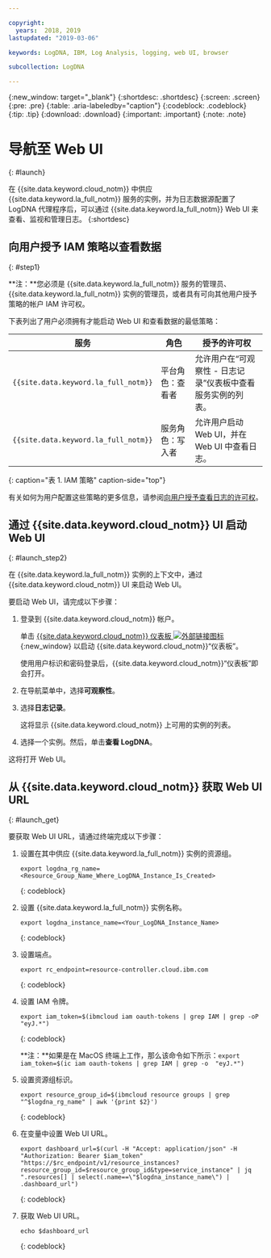 ```yaml
---

copyright:
  years:  2018, 2019
lastupdated: "2019-03-06"

keywords: LogDNA, IBM, Log Analysis, logging, web UI, browser

subcollection: LogDNA

---
```


{:new_window: target="_blank"}
{:shortdesc: .shortdesc}
{:screen: .screen}
{:pre: .pre}
{:table: .aria-labeledby="caption"}
{:codeblock: .codeblock}
{:tip: .tip}
{:download: .download}
{:important: .important}
{:note: .note}

# 导航至 Web UI
{: #launch}

在 {{site.data.keyword.cloud_notm}} 中供应 {{site.data.keyword.la_full_notm}} 服务的实例，并为日志数据源配置了 LogDNA 代理程序后，可以通过 {{site.data.keyword.la_full_notm}} Web UI 来查看、监视和管理日志。
{:shortdesc}


## 向用户授予 IAM 策略以查看数据 
{: #step1}

**注：**您必须是 {{site.data.keyword.la_full_notm}} 服务的管理员、{{site.data.keyword.la_full_notm}} 实例的管理员，或者具有可向其他用户授予策略的帐户 IAM 许可权。

下表列出了用户必须拥有才能启动 Web UI 和查看数据的最低策略：

|服务|角色 |授予的许可权|
|--------------------------------------|---------------------------|---------------------|
| `{{site.data.keyword.la_full_notm}}` |平台角色：查看者|允许用户在“可观察性 - 日志记录”仪表板中查看服务实例的列表。|
| `{{site.data.keyword.la_full_notm}}` |服务角色：写入者|允许用户启动 Web UI，并在 Web UI 中查看日志。|
{: caption="表 1. IAM 策略" caption-side="top"} 

有关如何为用户配置这些策略的更多信息，请参阅[向用户授予查看日志的许可权](/docs/services/Log-Analysis-with-LogDNA?topic=LogDNA-work_iam#user_logdna)。


## 通过 {{site.data.keyword.cloud_notm}} UI 启动 Web UI
{: #launch_step2}

在 {{site.data.keyword.la_full_notm}} 实例的上下文中，通过 {{site.data.keyword.cloud_notm}} UI 来启动 Web UI。 

要启动 Web UI，请完成以下步骤：

1. 登录到 {{site.data.keyword.cloud_notm}} 帐户。

    单击 [{{site.data.keyword.cloud_notm}} 仪表板 ![外部链接图标](../../icons/launch-glyph.svg "外部链接图标")](https://cloud.ibm.com/login){:new_window} 以启动 {{site.data.keyword.cloud_notm}}“仪表板”。

	使用用户标识和密码登录后，{{site.data.keyword.cloud_notm}}“仪表板”即会打开。

2. 在导航菜单中，选择**可观察性**。 

3. 选择**日志记录**。 

    这将显示 {{site.data.keyword.cloud_notm}} 上可用的实例的列表。

4. 选择一个实例。然后，单击**查看 LogDNA**。

这将打开 Web UI。


## 从 {{site.data.keyword.cloud_notm}} 获取 Web UI URL
{: #launch_get}

要获取 Web UI URL，请通过终端完成以下步骤：

1. 设置在其中供应 {{site.data.keyword.la_full_notm}} 实例的资源组。

    ```
    export logdna_rg_name=<Resource_Group_Name_Where_LogDNA_Instance_Is_Created>
    ```
    {: codeblock}

2. 设置 {{site.data.keyword.la_full_notm}} 实例名称。

    ```
    export logdna_instance_name=<Your_LogDNA_Instance_Name>
    ```
    {: codeblock}

3. 设置端点。

    ```
    export rc_endpoint=resource-controller.cloud.ibm.com
    ```
    {: codeblock}

4. 设置 IAM 令牌。

    ```
    export iam_token=$(ibmcloud iam oauth-tokens | grep IAM | grep -oP  "eyJ.*")
    ```
    {: codeblock}

    **注：**如果是在 MacOS 终端上工作，那么该命令如下所示：`export iam_token=$(ic iam oauth-tokens | grep IAM | grep -o  "eyJ.*")`

5. 设置资源组标识。

    ```
    export resource_group_id=$(ibmcloud resource groups | grep "^$logdna_rg_name" | awk '{print $2}')
    ```
    {: codeblock}

6. 在变量中设置 Web UI URL。

    ```
    export dashboard_url=$(curl -H "Accept: application/json" -H "Authorization: Bearer $iam_token" "https://$rc_endpoint/v1/resource_instances?resource_group_id=$resource_group_id&type=service_instance" | jq ".resources[] | select(.name==\"$logdna_instance_name\") | .dashboard_url")
    ```
    {: codeblock}

7. 获取 Web UI URL。

    ```
    echo $dashboard_url
    ```
    {: codeblock}

    

